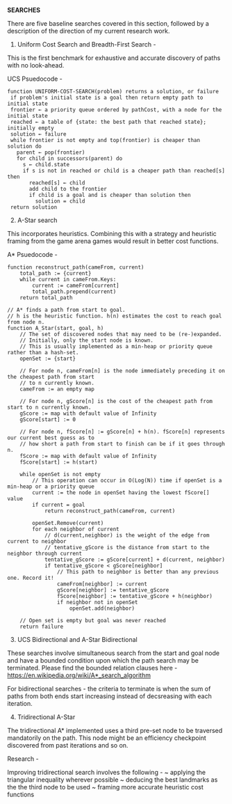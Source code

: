 
**SEARCHES**

There are five baseline searches covered in this section, followed by a description of the direction of my current research work. 

1. Uniform Cost Search and Breadth-First Search - 

This is the first benchmark for exhaustive and accurate discovery of paths with no look-ahead. 

UCS Psuedocode -

    function UNIFORM-COST-SEARCH(problem) returns a solution, or failure
     if problem's initial state is a goal then return empty path to initial state
     frontier ← a priority queue ordered by pathCost, with a node for the initial state
     reached ← a table of {state: the best path that reached state}; initially empty
     solution ← failure
     while frontier is not empty and top(frontier) is cheaper than solution do
       parent ← pop(frontier)
       for child in successors(parent) do
         s ← child.state
         if s is not in reached or child is a cheaper path than reached[s] then
           reached[s] ← child
           add child to the frontier
           if child is a goal and is cheaper than solution then
             solution = child
     return solution


2. A-Star search

This incorporates heuristics. Combining this with a strategy and heuristic framing from the game arena games would result in better cost functions. 

A* Psuedocode -

    function reconstruct_path(cameFrom, current)
        total_path := {current}
        while current in cameFrom.Keys:
            current := cameFrom[current]
            total_path.prepend(current)
        return total_path

    // A* finds a path from start to goal.
    // h is the heuristic function. h(n) estimates the cost to reach goal from node n.
    function A_Star(start, goal, h)
        // The set of discovered nodes that may need to be (re-)expanded.
        // Initially, only the start node is known.
        // This is usually implemented as a min-heap or priority queue rather than a hash-set.
        openSet := {start}

        // For node n, cameFrom[n] is the node immediately preceding it on the cheapest path from start
        // to n currently known.
        cameFrom := an empty map

        // For node n, gScore[n] is the cost of the cheapest path from start to n currently known.
        gScore := map with default value of Infinity
        gScore[start] := 0

        // For node n, fScore[n] := gScore[n] + h(n). fScore[n] represents our current best guess as to
        // how short a path from start to finish can be if it goes through n.
        fScore := map with default value of Infinity
        fScore[start] := h(start)

        while openSet is not empty
            // This operation can occur in O(Log(N)) time if openSet is a min-heap or a priority queue
            current := the node in openSet having the lowest fScore[] value
            if current = goal
                return reconstruct_path(cameFrom, current)

            openSet.Remove(current)
            for each neighbor of current
                // d(current,neighbor) is the weight of the edge from current to neighbor
                // tentative_gScore is the distance from start to the neighbor through current
                tentative_gScore := gScore[current] + d(current, neighbor)
                if tentative_gScore < gScore[neighbor]
                    // This path to neighbor is better than any previous one. Record it!
                    cameFrom[neighbor] := current
                    gScore[neighbor] := tentative_gScore
                    fScore[neighbor] := tentative_gScore + h(neighbor)
                    if neighbor not in openSet
                        openSet.add(neighbor)

        // Open set is empty but goal was never reached
        return failure
    
3. UCS Bidirectional and A-Star Bidirectional 
    
These searches involve simultaneous search from the start and goal node and have a bounded condition upon which the path search may be terminated. Please find the bounded relation clauses here - https://en.wikipedia.org/wiki/A*_search_algorithm

For bidirectional searches - the criteria to terminate is when the sum of paths from both ends start increasing instead of decsreasing with each iteration.

4. Tridirectional A-Star

The tridirectional A* implemented uses a third pre-set node to be traversed mandatorily on the path. This node might be an efficiency checkpoint discovered from past iterations and so on. 

Research - 

Improving tridirectional search involves the following - 
~ applying the triangular inequality wherever possible
~ deducing the best landmarks as the the third node to be used
~ framing more accurate heuristic cost functions


